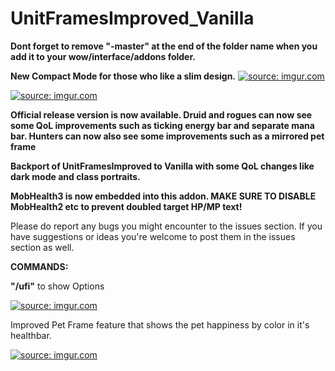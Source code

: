 # UnitFramesImproved_Vanilla
<b>Dont forget to remove "-master" at the end of the folder name when you add it to your wow/interface/addons folder.</b>

<b>New Compact Mode for those who like a slim design.</b>
<a href="https://imgur.com/fbAcAe2"><img src="https://i.imgur.com/fbAcAe2.gif" title="source: imgur.com" /></a>

<a href="https://imgur.com/KCIdJFr"><img src="https://i.imgur.com/KCIdJFr.png" title="source: imgur.com" /></a>

<b>Official release version is now available. Druid and rogues can now see some QoL improvements such as ticking energy bar and separate mana bar. Hunters can now also see some improvements such as a mirrored pet frame</b>

<b>Backport of UnitFramesImproved to Vanilla with some QoL changes like dark mode and class portraits.</b>

<b>MobHealth3 is now embedded into this addon. MAKE SURE TO DISABLE MobHealth2 etc to prevent doubled target HP/MP text!</b>

Please do report any bugs you might encounter to the issues section.
If you have suggestions or ideas you're welcome to post them in the issues section as well.

<b>COMMANDS: </b>

<b>"/ufi"</b> to show Options

<a href="https://imgur.com/PSdpTpu"><img src="https://i.imgur.com/PSdpTpu.png" title="source: imgur.com" /></a>

Improved Pet Frame feature that shows the pet happiness by color in it's healthbar.

<a href="https://imgur.com/11BNbQj"><img src="https://i.imgur.com/11BNbQj.png" title="source: imgur.com" /></a>

